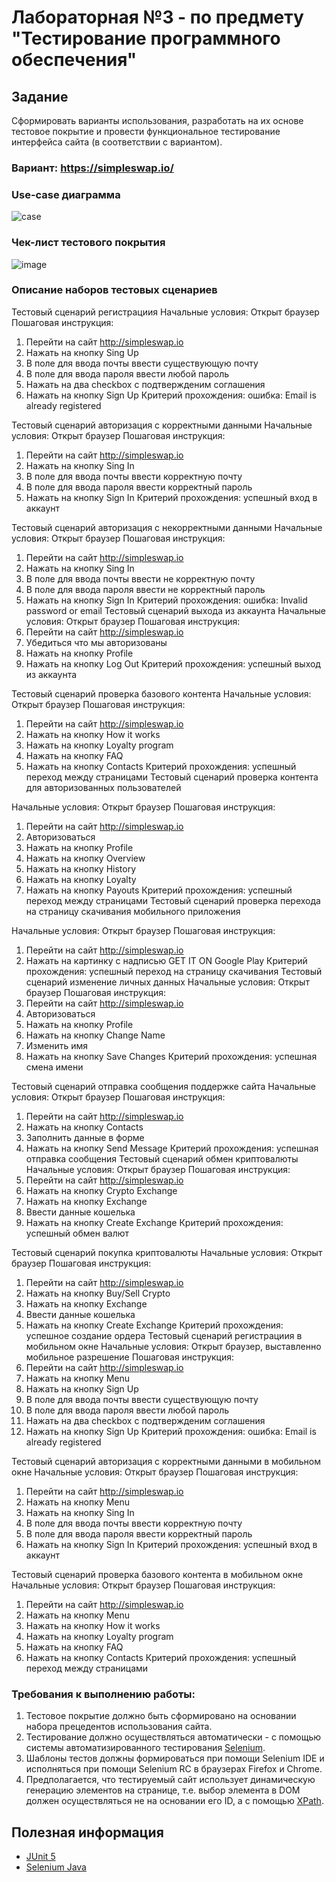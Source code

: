 # Лабораторная №3 - по предмету "Тестирование программного обеспечения"
## Задание
Сформировать варианты использования, разработать на их основе тестовое покрытие и провести функциональное тестирование интерфейса сайта (в соответствии с вариантом).

### Вариант: https://simpleswap.io/

### Use-case диаграмма
![case](https://user-images.githubusercontent.com/70958074/232221165-7bda32c2-8a74-4096-8056-8f3f4b148c81.png)

### Чек-лист тестового покрытия
![image](https://user-images.githubusercontent.com/70958074/233349354-d2d664f6-c749-4d57-854d-21d142655b7d.png)

### Описание наборов тестовых сценариев
Тестовый сценарий регистрациия 
Начальные условия: Открыт браузер
Пошаговая инструкция: 
1.	Перейти на сайт http://simpleswap.io	
2.	Нажать на кнопку Sing Up
3.	В поле для ввода почты ввести существующую почту
4.	В поле для ввода пароля ввести любой пароль 
5.	Нажать на два checkbox с подтвержденим соглашения
6.	Нажать на кнопку Sign Up
Критерий прохождения: ошибка: Email is already registered

Тестовый сценарий авторизация с корректными данными 
Начальные условия: Открыт браузер
Пошаговая инструкция: 
1.	Перейти на сайт http://simpleswap.io	
2.	Нажать на кнопку Sing In
3.	В поле для ввода почты ввести корректную почту
4.	В поле для ввода пароля ввести корректный пароль 
5.	Нажать на кнопку Sign In
Критерий прохождения: успешный вход в аккаунт

Тестовый сценарий авторизация с некорректными данными 
Начальные условия: Открыт браузер
Пошаговая инструкция: 
1.	Перейти на сайт http://simpleswap.io	
2.	Нажать на кнопку Sing In
3.	В поле для ввода почты ввести не корректную почту
4.	В поле для ввода пароля ввести не корректный пароль 
5.	Нажать на кнопку Sign In
Критерий прохождения: ошибка: Invalid password or email 
Тестовый сценарий выхода из аккаунта
Начальные условия: Открыт браузер
Пошаговая инструкция: 
1.	Перейти на сайт http://simpleswap.io	
2.	Убедиться что мы авторизованы
3.	Нажать на кнопку Profile
4.	Нажать на кнопку Log Out
Критерий прохождения: успешный выход из аккаунта 

Тестовый сценарий проверка базового контента 
Начальные условия: Открыт браузер
Пошаговая инструкция: 
1.	Перейти на сайт http://simpleswap.io	
2.	Нажать на кнопку How it works
3.	Нажать на кнопку Loyalty program
4.	Нажать на кнопку FAQ
5.	Нажать на кнопку Contacts
Критерий прохождения: успешный переход между страницами 
Тестовый сценарий проверка контента для авторизованных пользователей

Начальные условия: Открыт браузер
Пошаговая инструкция: 
1.	Перейти на сайт http://simpleswap.io	
2.	Авторизоваться
3.	Нажать на кнопку Profile
4.	Нажать на кнопку Overview
5.	Нажать на кнопку History
6.	Нажать на кнопку Loyalty
7.	Нажать на кнопку Payouts
Критерий прохождения: успешный переход между страницами
Тестовый сценарий проверка перехода на страницу скачивания мобильного приложения

Начальные условия: Открыт браузер
Пошаговая инструкция: 
1.	Перейти на сайт http://simpleswap.io	
2.	Нажать на картинку с надписью GET IT ON Google Play
Критерий прохождения: успешный переход на страницу скачивания
Тестовый сценарий изменение личных данных
Начальные условия: Открыт браузер
Пошаговая инструкция: 
1.	Перейти на сайт http://simpleswap.io	
2.	Авторизоваться
3.	Нажать на кнопку Profile
4.	Нажать на кнопку Change Name
5.	Изменить имя
6.	Нажать на кнопку Save Changes
Критерий прохождения: успешная смена имени

Тестовый сценарий отправка сообщения поддержке сайта
Начальные условия: Открыт браузер
Пошаговая инструкция: 
1.	Перейти на сайт http://simpleswap.io	
2.	Нажать на кнопку Contacts
3.	Заполнить данные в форме
4.	Нажать на кнопку Send Message
Критерий прохождения: успешная отправка сообщения
Тестовый сценарий обмен криптовалюты
Начальные условия: Открыт браузер
Пошаговая инструкция: 
1.	Перейти на сайт http://simpleswap.io	
2.	Нажать на кнопку Crypto Exchange
3.	Нажать на кнопку Exchange
4.	Ввести данные кошелька
5.	Нажать на кнопку Create Exchange 
Критерий прохождения: успешный обмен валют

Тестовый сценарий покупка криптовалюты
Начальные условия: Открыт браузер
Пошаговая инструкция: 
1.	Перейти на сайт http://simpleswap.io	
2.	Нажать на кнопку Buy/Sell Crypto
3.	Нажать на кнопку Exchange
4.	Ввести данные кошелька
5.	Нажать на кнопку Create Exchange 
Критерий прохождения: успешное создание ордера
Тестовый сценарий регистрациия в мобильном окне
Начальные условия: Открыт браузер, выставленно мобильное разрешение
Пошаговая инструкция: 
1.	Перейти на сайт http://simpleswap.io	
2.	Нажать на кнопку Menu
3.	Нажать на кнопку Sign Up
4.	В поле для ввода почты ввести существующую почту
5.	В поле для ввода пароля ввести любой пароль 
6.	Нажать на два checkbox с подтвержденим соглашения
7.	Нажать на кнопку Sign Up
Критерий прохождения: ошибка: Email is already registered

Тестовый сценарий авторизация с корректными данными в мобильном окне
Начальные условия: Открыт браузер
Пошаговая инструкция: 
1.	Перейти на сайт http://simpleswap.io	
2.	Нажать на кнопку Menu
3.	Нажать на кнопку Sing In
4.	В поле для ввода почты ввести корректную почту
5.	В поле для ввода пароля ввести корректный пароль 
6.	Нажать на кнопку Sign In
Критерий прохождения: успешный вход в аккаунт

Тестовый сценарий проверка базового контента в мобильном окне
Начальные условия: Открыт браузер
Пошаговая инструкция: 
1.	Перейти на сайт http://simpleswap.io	
2.	Нажать на кнопку Menu
3.	Нажать на кнопку How it works
4.	Нажать на кнопку Loyalty program
5.	Нажать на кнопку FAQ
6.	Нажать на кнопку Contacts
Критерий прохождения: успешный переход между страницами 


### Требования к выполнению работы:
1. Тестовое покрытие должно быть сформировано на основании набора прецедентов использования сайта.
2. Тестирование должно осуществляться автоматически - с помощью системы автоматизированного тестирования [Selenium](http://docs.seleniumhq.org/).
3. Шаблоны тестов должны формироваться при помощи Selenium IDE и исполняться при помощи Selenium RC в браузерах Firefox и Chrome.
4. Предполагается, что тестируемый сайт использует динамическую генерацию элементов на странице, т.е. выбор элемента в DOM должен осуществляться не на основании его ID, а с помощью [XPath](http://ru.wikipedia.org/wiki/XPath).


## Полезная информация
+ [JUnit 5](https://www.baeldung.com/parameterized-tests-junit-5)
+ [Selenium Java](https://habr.com/ru/post/502292/)
